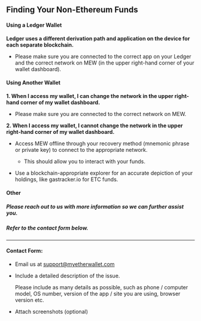 ## Finding Your Non-Ethereum Funds

#### Using a Ledger Wallet

**Ledger uses a different derivation path and application on the device for each separate blockchain.** 

- Please make sure you are connected to the correct app on your Ledger and the correct network on MEW (in the upper right-hand corner of your wallet dashboard).

#### Using Another Wallet

**1. When I access my wallet, I can change the network in the upper right-hand corner of my wallet dashboard.**

- Please make sure you are connected to the correct network on MEW.

**2. When I access my wallet, I cannot change the network in the upper right-hand corner of my wallet dashboard.** 

- Access MEW offline through your recovery method (mnemonic phrase or private key) to connect to the appropriate network. 
  - This should allow you to interact with your funds. 
    

- Use a blockchain-appropriate explorer for an accurate depiction of your holdings, like gastracker.io for ETC funds.

#### Other

##### Please reach out to us with more information so we can further assist you.

##### Refer to the contact form below.

* * *

#### Contact Form:

- Email us at support@myetherwallet.com
  
- <p>Include a detailed description of the issue.</p>
  <note>Please include as many details as possible, such as phone / computer model, OS number, version of the app / site you are using, browser version etc.</note>

- Attach screenshots (optional)
